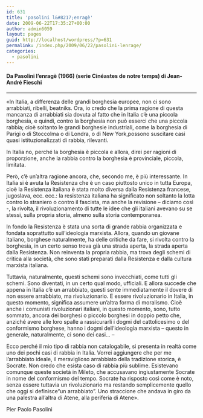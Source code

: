 ```yaml
---
id: 631
title: 'pasolini l&#8217;enragè'
date: 2009-06-22T17:35:27+00:00
author: admin6059
layout: pages
guid: http://localhost/wordpress/?p=631
permalink: /index.php/2009/06/22/pasolini-lenrage/
categories:
  - pasolini
---
```

#### **Da Pasolini l’enragè (1966) (serie Cinéastes de notre temps) di Jean-André Fieschi**

 ****

«In Italia, a differenza delle grandi borghesia europee, non ci sono arrabbiati, ribelli, beatniks. Ora, io credo che la prima ragione di questa mancanza di arrabbiati sia dovuta al fatto che in Italia c’è una piccola borghesia, e quindi, contro la borghesia non può esserci che una piccola rabbia; cioè soltanto le grandi borghesie industriali, come la borghesia di Parigi o di Stoccolma o di Londra, o di New York,possono suscitare casi quasi istituzionalizzati di rabbia, rilevanti.

In Italia no, perché la borghesia è piccola e allora, direi per ragioni di proporzione, anche la rabbia contro la borghesia è provinciale, piccola, limitata.

Però, c’è un’altra ragione ancora, che, secondo me, è più interessante. In Italia si è avuta la Resistenza che è un caso piuttosto unico in tutta Europa, cioè la Resistenza italiana è stata molto diversa dalla Resistenza francese, jugoslava, ecc. ecc.: la resistenza italiana ha significato non soltanto la lotta contro lo straniero o contro il fascista, ma anche la revisione – diciamo così -, la rivolta, il rivoluzionamento di tutte le idee che gli italiani avevano su se stessi, sulla propria storia, almeno sulla storia contemporanea.

In fondo la Resistenza è stata una sorta di grande rabbia organizzata e fondata soprattutto sull’ideologia marxista. Allora, quando un giovane italiano, borghese naturalmente, ha delle critiche da fare, si rivolta contro la borghesia, in un certo senso trova già una strada aperta, la strada aperta dalla Resistenza. Non reinventa la propria rabbia, ma trova degli schemi di critica alla società, che sono stati preparati dalla Resistenza e dalla cultura marxista italiana.

Tuttavia, naturalmente, questi schemi sono invecchiati, come tutti gli schemi. Sono diventati, in un certo qual modo, ufficiali. E allora succede che appena in Italia c’è un arrabbiato, questi sente immediatamente il dovere di non essere arrabbiato, ma rivoluzionario. E essere rivoluzionario in Italia, in questo momento, significa assumere un’altra forma di moralismo. Cioè anche i comunisti rivoluzionari italiani, in questo momento, sono, tutto sommato, ancora dei borghesi o piccolo borghesi in doppio petto che, anziché avere alle loro spalle a rassicurarli i dogmi del cattolicesimo o del conformismo borghese, hanno i dogmi dell’ideologia marxista – questo in generale, naturalmente, ci sono dei casi&#8230; &#8211;

Ecco perché il mio tipo di rabbia non catalogabile, si presenta in realtà come uno dei pochi casi di rabbia in Italia. Vorrei aggiungere che per me l’arrabbiato ideale, il meraviglioso arrabbiato della tradizione storica, è Socrate. Non credo che esista caso di rabbia più sublime. Esistevano comunque queste società in Mileto, che accusavano ingiustamente Socrate in nome del conformismo del tempo. Socrate ha risposto così come è noto, senza essere tuttavia un rivoluzionario ma restando semplicemente quello che oggi si definisce“un arrabbiato”. Uno straccione che andava in giro da una palestra all’altra di Atene, alla periferia di Atene».

Pier Paolo Pasolini